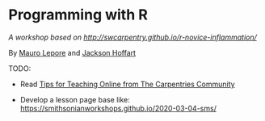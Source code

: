 # Programming with R

_A workshop based on <http://swcarpentry.github.io/r-novice-inflammation/>_

By [Mauro Lepore](https://github.com/maurolepore) and [Jackson Hoffart](https://github.com/jdhoffa)

TODO: 

* Read [Tips for Teaching Online from The Carpentries Community](https://carpentries.org/blog/2020/03/tips-for-teaching-online/)

* Develop a lesson page base like: <https://smithsonianworkshops.github.io/2020-03-04-sms/>

